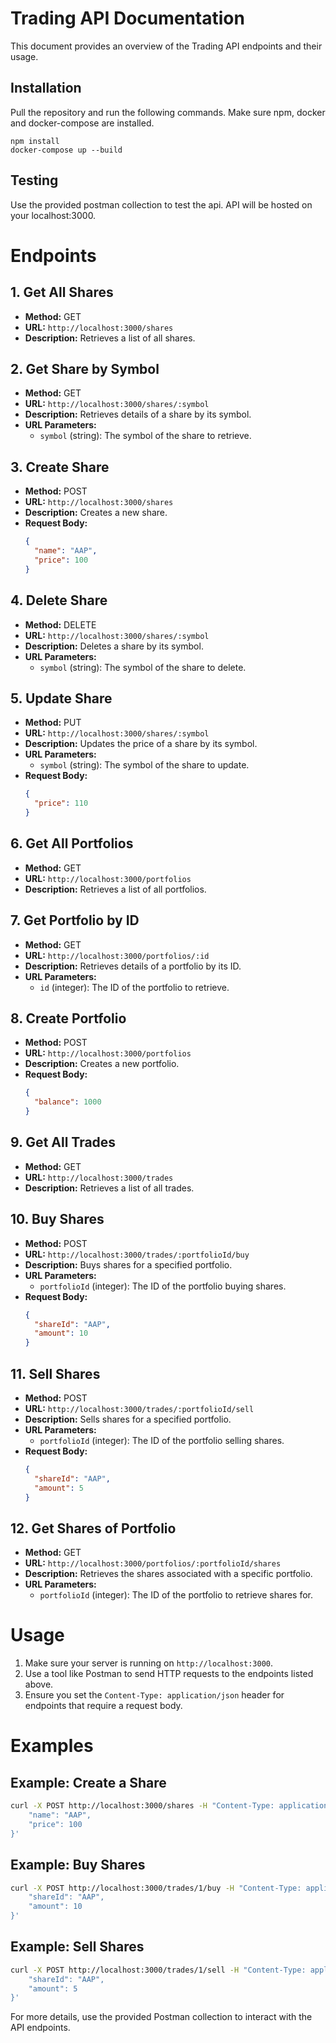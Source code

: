 # Trading API Documentation

 This document provides an overview of the Trading API endpoints and their usage.

## Installation

Pull the repository and run the following commands. Make sure npm, docker and docker-compose are installed.

```
npm install
docker-compose up --build
```

## Testing
Use the provided postman collection to test the api. API will be hosted on your localhost:3000.

# Endpoints

## 1. Get All Shares
 - **Method:** GET
 - **URL:** `http://localhost:3000/shares`
 - **Description:** Retrieves a list of all shares.

## 2. Get Share by Symbol
 - **Method:** GET
 - **URL:** `http://localhost:3000/shares/:symbol`
 - **Description:** Retrieves details of a share by its symbol.
 - **URL Parameters:**
   - `symbol` (string): The symbol of the share to retrieve.

## 3. Create Share
 - **Method:** POST
 - **URL:** `http://localhost:3000/shares`
 - **Description:** Creates a new share.
 - **Request Body:**
   ```json
   {
     "name": "AAP",
     "price": 100
   }
   ```

## 4. Delete Share
 - **Method:** DELETE
 - **URL:** `http://localhost:3000/shares/:symbol`
 - **Description:** Deletes a share by its symbol.
 - **URL Parameters:**
   - `symbol` (string): The symbol of the share to delete.

## 5. Update Share
 - **Method:** PUT
 - **URL:** `http://localhost:3000/shares/:symbol`
 - **Description:** Updates the price of a share by its symbol.
 - **URL Parameters:**
   - `symbol` (string): The symbol of the share to update.
 - **Request Body:**
   ```json
   {
     "price": 110
   }
   ```

## 6. Get All Portfolios
 - **Method:** GET
 - **URL:** `http://localhost:3000/portfolios`
 - **Description:** Retrieves a list of all portfolios.

## 7. Get Portfolio by ID
 - **Method:** GET
 - **URL:** `http://localhost:3000/portfolios/:id`
 - **Description:** Retrieves details of a portfolio by its ID.
 - **URL Parameters:**
   - `id` (integer): The ID of the portfolio to retrieve.

## 8. Create Portfolio
 - **Method:** POST
 - **URL:** `http://localhost:3000/portfolios`
 - **Description:** Creates a new portfolio.
 - **Request Body:**
   ```json
   {
     "balance": 1000
   }
   ```

## 9. Get All Trades
 - **Method:** GET
 - **URL:** `http://localhost:3000/trades`
 - **Description:** Retrieves a list of all trades.

## 10. Buy Shares
 - **Method:** POST
 - **URL:** `http://localhost:3000/trades/:portfolioId/buy`
 - **Description:** Buys shares for a specified portfolio.
 - **URL Parameters:**
   - `portfolioId` (integer): The ID of the portfolio buying shares.
 - **Request Body:**
   ```json
   {
     "shareId": "AAP",
     "amount": 10
   }
   ```

## 11. Sell Shares
 - **Method:** POST
 - **URL:** `http://localhost:3000/trades/:portfolioId/sell`
 - **Description:** Sells shares for a specified portfolio.
 - **URL Parameters:**
   - `portfolioId` (integer): The ID of the portfolio selling shares.
 - **Request Body:**
   ```json
   {
     "shareId": "AAP",
     "amount": 5
   }
   ```

## 12. Get Shares of Portfolio
 - **Method:** GET
 - **URL:** `http://localhost:3000/portfolios/:portfolioId/shares`
 - **Description:** Retrieves the shares associated with a specific portfolio.
 - **URL Parameters:**
   - `portfolioId` (integer): The ID of the portfolio to retrieve shares for.

# Usage

 1. Make sure your server is running on `http://localhost:3000`.
 2. Use a tool like Postman to send HTTP requests to the endpoints listed above.
 3. Ensure you set the `Content-Type: application/json` header for endpoints that require a request body.

# Examples

## Example: Create a Share
 ```bash
 curl -X POST http://localhost:3000/shares -H "Content-Type: application/json" -d '{
     "name": "AAP",
     "price": 100
 }'
 ```

## Example: Buy Shares
 ```bash
 curl -X POST http://localhost:3000/trades/1/buy -H "Content-Type: application/json" -d '{
     "shareId": "AAP",
     "amount": 10
 }'
 ```

## Example: Sell Shares
 ```bash
 curl -X POST http://localhost:3000/trades/1/sell -H "Content-Type: application/json" -d '{
     "shareId": "AAP",
     "amount": 5
 }'
 ```

 For more details, use the provided Postman collection to interact with the API endpoints.
